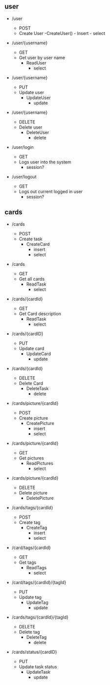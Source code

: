 ## user
- /user
    - POST
    - Create User
        -CreateUser()
            - Insert
            - select
- /user/{username}
    - GET
    - Get user by user name
        - ReadUser
            - select
- /user/{username}
    - PUT
    - Update user
        - UpdateUser
            - update
- /user/{username}
    - DELETE
    - Delete user
        - DeleteUser
            - delete

- /user/login
    - GET
    - Logs user into the system
        - session?

- /user/logout
    - GET
    - Logs out current logged in user
        - session?


## cards
- /cards
    - POST
    - Create task
        - CreateCard
            - insert
            - select
- /cards
    - GET 
    - Get all cards
        - ReadTask
            - select
- /cards/{cardId}
    - GET
    - Get Card description
        - ReadTask
            - select
- /cards/{cardID}
    - PUT
    - Update card
        - UpdateCard
            - update
- /cards/{cardId}
    - DELETE
    - Delete Card
        - DeleteTask
            - delete

- /cards/picture/{cardId}
    - POST
    - Create picture
        - CreatePicture
            - insert
            - select
- /cards/picture/{cardId}
    - GET
    - Get pictures
        - ReadPictures
            - select
- /cards/picture/{cardId}
    - DELETE
    - Delete picture
        - DeletePicture

- /cards/tags/{cardId}
    - POST
    - Create tag
        - CreateTag
            - insert
            - select
- /card/tags/{cardId}
    - GET
    - Get tags
        - ReadTags
            - select
- /card/tags/{cardId}/{tagId}
    - PUT
    - Update tag
        - UpdateTag
            - update
- /cards/tags/{cardId}/{tagId}
    - DELETE
    - Delete tag
        - DeleteTag
            - delete

 - /cards/status/{cardID}
    - PUT
    - Update task status
        - UpdateTask
            - update

